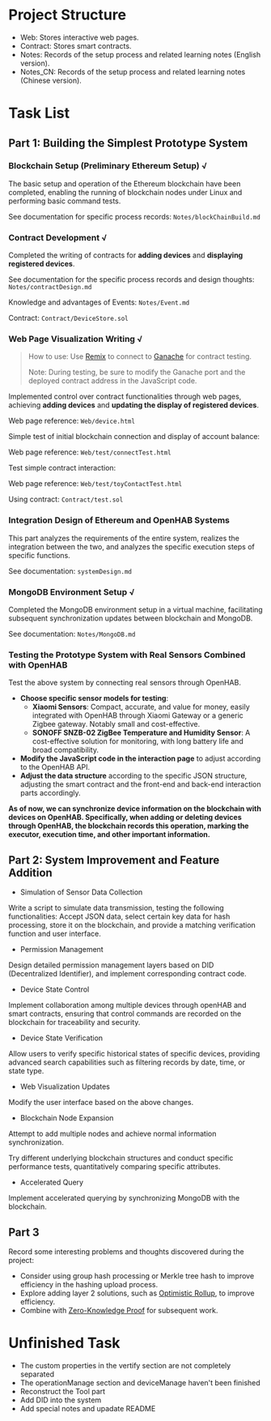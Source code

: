 # Project Structure

- Web: Stores interactive web pages.
- Contract: Stores smart contracts.
- Notes: Records of the setup process and related learning notes (English version).
- Notes_CN: Records of the setup process and related learning notes (Chinese version).

# Task List

## Part 1: Building the Simplest Prototype System

### Blockchain Setup (Preliminary Ethereum Setup) √

The basic setup and operation of the Ethereum blockchain have been completed, enabling the running of blockchain nodes under Linux and performing basic command tests.

See documentation for specific process records: `Notes/blockChainBuild.md`

### Contract Development √

Completed the writing of contracts for **adding devices** and **displaying registered devices**.

See documentation for the specific process records and design thoughts: `Notes/contractDesign.md`

Knowledge and advantages of Events: `Notes/Event.md`

Contract: `Contract/DeviceStore.sol`

### Web Page Visualization Writing √

> How to use: Use [Remix](https://remix.ethereum.org/) to connect to [Ganache](https://archive.trufflesuite.com/docs/ganache/) for contract testing.
>
> Note: During testing, be sure to modify the Ganache port and the deployed contract address in the JavaScript code.

Implemented control over contract functionalities through web pages, achieving **adding devices** and **updating the display of registered devices**.

Web page reference: `Web/device.html`

Simple test of initial blockchain connection and display of account balance:

Web page reference: `Web/test/connectTest.html`

Test simple contract interaction:

Web page reference: `Web/test/toyContactTest.html`

Using contract: `Contract/test.sol`

### Integration Design of Ethereum and OpenHAB Systems

This part analyzes the requirements of the entire system, realizes the integration between the two, and analyzes the specific execution steps of specific functions.

See documentation: `systemDesign.md`

### MongoDB Environment Setup √

Completed the MongoDB environment setup in a virtual machine, facilitating subsequent synchronization updates between blockchain and MongoDB.

See documentation: `Notes/MongoDB.md`

### Testing the Prototype System with Real Sensors Combined with OpenHAB  

Test the above system by connecting real sensors through OpenHAB.

- **Choose specific sensor models for testing**:
  - **Xiaomi Sensors**: Compact, accurate, and value for money, easily integrated with OpenHAB through Xiaomi Gateway or a generic Zigbee gateway. Notably small and cost-effective.
  - **SONOFF SNZB-02 ZigBee Temperature and Humidity Sensor**: A cost-effective solution for monitoring, with long battery life and broad compatibility.
- **Modify the JavaScript code in the interaction page** to adjust according to the OpenHAB API.
- **Adjust the data structure** according to the specific JSON structure, adjusting the smart contract and the front-end and back-end interaction parts accordingly.

**As of now, we can synchronize device information on the blockchain with devices on OpenHAB. Specifically, when adding or deleting devices through OpenHAB, the blockchain records this operation, marking the executor, execution time, and other important information.**

## Part 2: System Improvement and Feature Addition


- Simulation of Sensor Data Collection

Write a script to simulate data transmission, testing the following functionalities: Accept JSON data, select certain key data for hash processing, store it on the blockchain, and provide a matching verification function and user interface.

- Permission Management

Design detailed permission management layers based on DID (Decentralized Identifier), and implement corresponding contract code.

- Device State Control

Implement collaboration among multiple devices through openHAB and smart contracts, ensuring that control commands are recorded on the blockchain for traceability and security.

- Device State Verification

Allow users to verify specific historical states of specific devices, providing advanced search capabilities such as filtering records by date, time, or state type.

- Web Visualization Updates

Modify the user interface based on the above changes.

- Blockchain Node Expansion

Attempt to add multiple nodes and achieve normal information synchronization.

Try different underlying blockchain structures and conduct specific performance tests, quantitatively comparing specific attributes.

- Accelerated Query

Implement accelerated querying by synchronizing MongoDB with the blockchain.

## Part 3

Record some interesting problems and thoughts discovered during the project:

- Consider using group hash processing or Merkle tree hash to improve efficiency in the hashing upload process.
- Explore adding layer 2 solutions, such as [Optimistic Rollup](https://blog.thirdweb.com/what-is-an-optimistic-rollup/), to improve efficiency.
- Combine with [Zero-Knowledge Proof](https://en.wikipedia.org/wiki/Zero-knowledge_proof) for subsequent work.

# Unfinished Task
* The custom properties in the vertify section are not completely separated
* The operationManage section and deviceManage haven't been finished
* Reconstruct the Tool part
* Add DID into the system
* Add special notes and upadate README 


